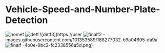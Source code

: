 # Vehicle-Speed-and-Number-Plate-Detection
![homef](https://user-images.githubusercontent.com/101353589/188276995-4bec168a-0316-4f06-a4e0-be012fee66ba.png)
![detf](https://user-images.githubusercontent.com/101353589/188277010-f275a208-0469-4728-9b3f-f5d3fefa4544.png)
![detf3](https://user
![finalf2](https://user-images.githubusercontent.com/101353589/188277041-718335e3-fb33-42e2-b8f3-24ad062efe8f.png)
-images.githubusercontent.com/101353589/188277032-b9a04695-da9a
![finalf](https://user-images.githubusercontent.com/101353589/188277034-6b54e830-06fc-4934-93ea-925e653fec8b.png)
-4b0e-9bc2-fc2338556a5d.png)
